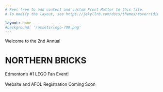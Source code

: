 ```yaml
---
# Feel free to add content and custom Front Matter to this file.
# To modify the layout, see https://jekyllrb.com/docs/themes/#overriding-theme-defaults

layout: home
#background: '/assets/logo-700.png'
---
```

<div class="text-center">
Welcome to the 2nd Annual

<h1>NORTHERN BRICKS</h1>
Edmonton’s #1 LEGO Fan Event!
<br>
<br/>
Website and AFOL Registration Coming Soon
<br>
<!-- <br>
<span class="fa-stack fa-lg">
    <i class="fas fa-circle fa-stack-2x"></i>
    <i class="fas fa-calendar-alt fa-stack-1x fa-inverse"></i>
</span>
<br>
Saturday, June 8th 10am – 6pm MDT<br>
Sunday, June 9th 10am – 3pm MDT

<br>
<br>
<span class="fa-stack fa-lg">
    <i class="fas fa-circle fa-stack-2x"></i>
    <i class="fas fa-map-marker-alt fa-stack-1x fa-inverse"></i>
</span>
<br>
Glengarry Community League Hall<br>
13325 – 89 St. NW<br>
Edmonton AB T5E 3K3


<br>
<br>
<span class="fa-stack fa-lg">
    <i class="fas fa-circle fa-stack-2x"></i>
    <i class="fas fa-users fa-stack-1x fa-inverse"></i>
</span>
<br>
Family Friendly<br>
For LEGO Lovers of ALL Ages!<br>
Play Brick Area!
</div> -->